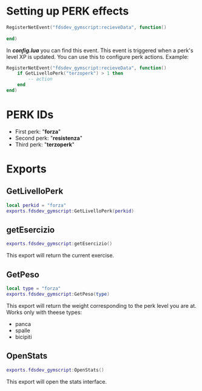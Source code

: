 # Setting up PERK effects 

```lua
RegisterNetEvent("fdsdev_gymscript:recieveData", function()
    
end)
```

In _**config.lua**_ you can find this event. This event is triggered when a perk's level XP is updated. You can use this to configure perk actions.
Example: 
```lua
RegisterNetEvent("fdsdev_gymscript:recieveData", function()
    if GetLivelloPerk("terzoperk") > 1 then
        -- action
    end
end)
```

# PERK IDs

* First perk: "**forza**"
* Second perk: "**resistenza**"
* Third perk: "**terzoperk**"
# Exports

## GetLivelloPerk
```lua
local perkid = "forza"
exports.fdsdev_gymscript:GetLivelloPerk(perkid)
```
## getEsercizio
```lua
exports.fdsdev_gymscript:getEsercizio()
```
This export will return the current exercise.
## GetPeso
```lua
local type = "forza"
exports.fdsdev_gymscript:GetPeso(type)
```
This export will return the weight corresponding to the perk level you are at. 
Works only with theese types:
* panca
* spalle
* bicipiti
## OpenStats
```lua
exports.fdsdev_gymscript:OpenStats()
```
This export will open the stats interface.
